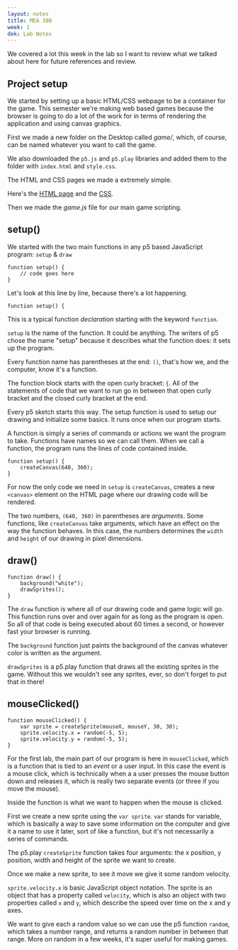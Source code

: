 ```yaml
---
layout: notes
title: MEA 300
week: 1
dek: Lab Notes
---
```


We covered a lot this week in the lab so I want to review what we talked about here for future references and review.

## Project setup
We started by setting up a basic HTML/CSS webpage to be a container for the game.  This semester we're making web based games because the browser is going to do a lot of the work for in terms of rendering the application and using canvas graphics.

First we made a new folder on the Desktop called *game/*, which, of course, can be named whatever you want to call the game.

We also downloaded the `p5.js` and `p5.play` libraries and added them to the folder with `index.html` and `style.css`.

The HTML and CSS pages we made a extremely simple.

Here's the [HTML page](https://github.com/owenroberts/mea300/blob/master/labs/18f/week1/index.html) and the [CSS](https://github.com/owenroberts/mea300/blob/master/labs/18f/week1/style.css).

Then we made the *game.js* file for our main game scripting.

## setup()

We started with the two main functions in any p5 based JavaScript program: `setup` & `draw`


```
function setup() {
	// code goes here
}
```
Let's look at this line by line, because there's a lot happening.

```
function setup() {
```
This is a typical function *declaration* starting with the keyword `function`.

`setup` is the name of the function.  It could be anything.  The writers of p5 chose the name "setup" because it describes what the function does: it sets up the program.

Every function name has parentheses at the end: `()`, that's how we, and the computer, know it's a function.

The function block starts with the open curly bracket: `{`.  All of the statements of code that we want to run go in between that open curly bracket and the closed curly bracket at the end.

Every p5 sketch starts this way. The setup function is used to setup our drawing and initialize some basics. It runs once when our program starts.

A function is simply a series of commands or actions we want the program to take. Functions have names so we can call them. When we call a function, the program runs the lines of code contained inside.


```
function setup() {
	createCanvas(640, 360);
}
```

For now the only code we need in `setup` is `createCanvas`, creates a new `<canvas>` element on the HTML page where our drawing code will be rendered.

The two numbers, `(640, 360)` in parentheses are *arguments*.  Some functions, like `createCanvas` take arguments, which have an effect on the way the function behaves.  In this case, the numbers determines the `width` and `height` of our drawing in pixel dimensions.


## draw()

```
function draw() {
	background("white");
	drawSprites();
}
```

The `draw` function is where all of our drawing code and game logic will go. This function runs over and over again for as long as the program is open. So all of that code is being executed about 60 times a second, or however fast your browser is running.

The `background` function just paints the background of the canvas whatever color is written as the argument.

`drawSprites` is a p5.play function that draws all the existing sprites in the game.  Without this we wouldn't see any sprites, ever, so don't forget to put that in there!

## mouseClicked()

```
function mouseClicked() {
	var sprite = createSprite(mouseX, mouseY, 30, 30);
	sprite.velocity.x = random(-5, 5);
	sprite.velocity.y = random(-5, 5);
}
```

For the first lab, the main part of our program is here in `mouseClicked`, which is a function that is tied to an *event* or a user input.  In this case the event is a mouse click, which is technically when a a user presses the mouse button down and releases it, which is really two separate events (or three if you move the mouse).

Inside the function is what we want to happen when the mouse is clicked.

First we create a new sprite using the `var sprite`.  `var` stands for variable, which is basically a way to save some information on the computer and give it a name to use it later, sort of like a function, but it's not necessarily a series of commands.

The p5.play `createSprite` function takes four arguments: the x position, y position, width and height of the sprite we want to create.

Once we make a new sprite, to see it move we give it some random velocity.

`sprite.velocity.x` is basic JavaScript object notation.  The sprite is an object that has a property called `velocity`, which is also an object with two properties called `x` and `y`, which describe the speed over time on the x and y axes.

We want to give each a random value so we can use the p5 function `random`, which takes a number range, and returns a random number in between that range.  More on random in a few weeks, it's super useful for making games.





